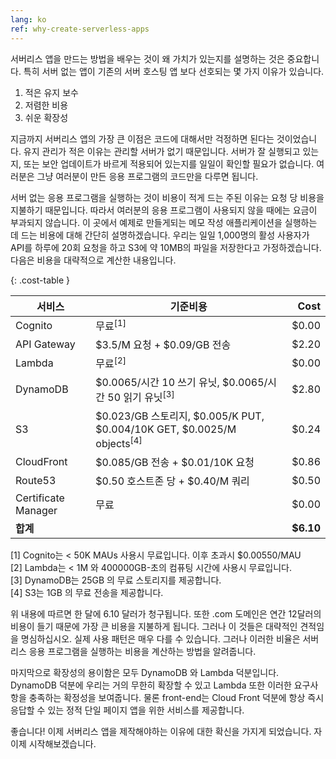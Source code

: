 ```yaml
---
lang: ko
ref: why-create-serverless-apps
---
```


서버리스 앱을 만드는 방법을 배우는 것이 왜 가치가 있는지를 설명하는 것은 중요합니다. 특히 서버 없는 앱이 기존의 서버 호스팅 앱 보다 선호되는 몇 가지 이유가 있습니다.

1. 적은 유지 보수
2. 저렴한 비용
3. 쉬운 확장성

지금까지 서버리스 앱의 가장 큰 이점은 코드에 대해서만 걱정하면 된다는 것이었습니다. 유지 관리가 적은 이유는 관리할 서버가 없기 때문입니다. 서버가 잘 실행되고 있는지, 또는 보안 업데이트가 바르게 적용되어 있는지를 일일이 확인할 필요가 없습니다. 여러분은 그냥 여러분이 만든 응용 프로그램의 코드만을 다루면 됩니다.

서버 없는 응용 프로그램을 실행하는 것이 비용이 적게 드는 주된 이유는 요청 당 비용을 지불하기 때문입니다. 따라서 여러분의 응용 프로그램이 사용되지 않을 때에는 요금이 부과되지 않습니다. 이 곳에서 예제로 만들게되는 메모 작성 애플리케이션을 실행하는 데 드는 비용에 대해 간단히 설명하겠습니다. 우리는 일일 1,000명의 활성 사용자가 API를 하루에 20회 요청을 하고 S3에 약 10MB의 파일을 저장한다고 가정하겠습니다. 다음은 비용을 대략적으로 계산한 내용입니다.

{: .cost-table }

| 서비스 | 기준비용 | Cost |
| ------------------- | ------------- | -----:|
| Cognito             | 무료<sup>[1]</sup> | $0.00 |
| API Gateway         | $3.5/M 요청 + $0.09/GB 전송| $2.20 |
| Lambda              | 무료<sup>[2]</sup> | $0.00 |
| DynamoDB            | $0.0065/시간 10 쓰기 유닛, $0.0065/시간 50 읽기 유닛<sup>[3]</sup> | $2.80 |
| S3                  | $0.023/GB 스토리지, $0.005/K PUT, $0.004/10K GET, $0.0025/M objects<sup>[4]</sup> | $0.24 |
| CloudFront          | $0.085/GB 전송 + $0.01/10K 요청| $0.86 |
| Route53             | $0.50 호스트존 당 + $0.40/M 쿼리| $0.50 |
| Certificate Manager | 무료| $0.00 |
| **합계** | | **$6.10** |

[1] Cognito는 < 50K MAUs 사용시 무료입니다. 이후 초과시 $0.00550/MAU   
[2] Lambda는 < 1M 와 400000GB-초의 컴퓨팅 시간에 사용시 무료입니다.  
[3] DynamoDB는 25GB 의 무료 스토리지를 제공합니다.  
[4] S3는 1GB 의 무료 전송을 제공합니다.  

위 내용에 따르면 한 달에 6.10 달러가 청구됩니다. 또한 .com 도메인은 연간 12달러의 비용이 들기 때문에 가장 큰 비용을 지불하게 됩니다. 그러나 이 것들은 대략적인 견적임을 명심하십시오. 실제 사용 패턴은 매우 다를 수 있습니다. 그러나 이러한 비율은 서버리스 응용 프로그램을 실행하는 비용을 계산하는 방법을 알려줍니다.

마지막으로 확장성의 용이함은 모두 DynamoDB 와 Lambda 덕분입니다. DynamoDB 덕분에 우리는 거의 무한히 확장할 수 있고 Lambda 또한 이러한 요구사항을 충족하는 확정성을 보여줍니다. 물론 front-end는 Cloud Front 덕분에 항상 즉시 응답할 수 있는 정적 단일 페이지 앱을 위한 서비스를 제공합니다.

좋습니다! 이제 서버리스 앱을 제작해야하는 이유에 대한 확신을 가지게 되었습니다. 자 이제 시작해보겠습니다.

